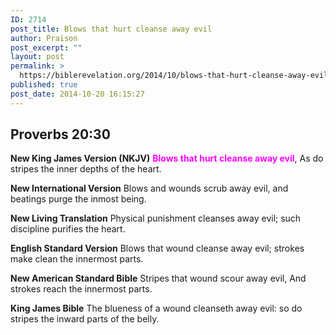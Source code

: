 ```yaml
---
ID: 2714
post_title: Blows that hurt cleanse away evil
author: Praison
post_excerpt: ""
layout: post
permalink: >
  https://biblerevelation.org/2014/10/blows-that-hurt-cleanse-away-evil/
published: true
post_date: 2014-10-20 16:15:27
---
```

<h2><strong>Proverbs 20:30</strong></h2>
<strong>New King James Version (NKJV)</strong>
<span style="color: #ff00ff;"><strong>Blows that hurt cleanse away evil</strong></span>,
As do stripes the inner depths of the heart.

<strong>New International Version</strong>
Blows and wounds scrub away evil, and beatings purge the inmost being.

<strong>New Living Translation</strong>
Physical punishment cleanses away evil; such discipline purifies the heart.

<strong>English Standard Version</strong>
Blows that wound cleanse away evil; strokes make clean the innermost parts.

<strong>New American Standard Bible</strong>
Stripes that wound scour away evil, And strokes reach the innermost parts.

<strong>King James Bible</strong>
The blueness of a wound cleanseth away evil: so do stripes the inward parts of the belly.